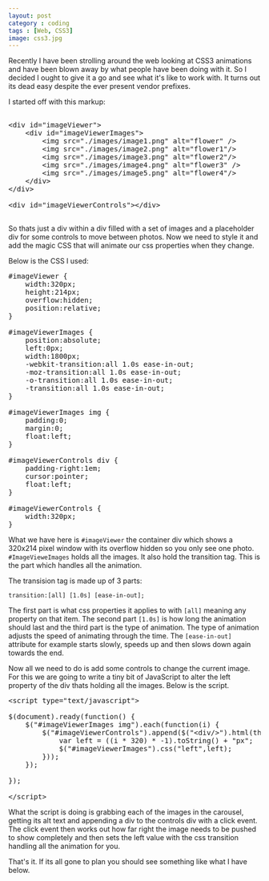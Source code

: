 ```yaml
---
layout: post
category : coding
tags : [Web, CSS3]
image: css3.jpg
---
```


Recently I have been strolling around the web looking at CSS3 animations and have been blown away by what people have been doing with it. So I decided I ought to give it a go and see what it's like to work with. It turns out its dead easy despite the ever present vendor prefixes.

I started off with this markup:

<pre>

&lt;div id="imageViewer"&gt;
	&lt;div id="imageViewerImages"&gt;
		&lt;img src="./images/image1.png" alt="flower" /&gt;
		&lt;img src="./images/image2.png" alt="flower1"/&gt;
		&lt;img src="./images/image3.png" alt="flower2"/&gt;
		&lt;img src="./images/image4.png" alt="flower3" /&gt;
		&lt;img src="./images/image5.png" alt="flower4"/&gt;
	&lt;/div&gt;
&lt;/div&gt;

&lt;div id="imageViewerControls"&gt;&lt;/div&gt;

</pre>

So thats just a div within a div filled with a set of images and a placeholder div for some controls to move between photos. Now we need to style it and add the magic CSS that will animate our css properties when they change. 

Below is the CSS I used:

<pre>
#imageViewer {
	width:320px;
	height:214px;
	overflow:hidden;
	position:relative;
}

#imageViewerImages {
	position:absolute;
	left:0px;
	width:1800px;
	-webkit-transition:all 1.0s ease-in-out;
	-moz-transition:all 1.0s ease-in-out;
	-o-transition:all 1.0s ease-in-out;
	-transition:all 1.0s ease-in-out;
}

#imageViewerImages img {
	padding:0;
	margin:0;
	float:left;
}

#imageViewerControls div {
	padding-right:1em;
	cursor:pointer;
	float:left;
}

#imageViewerControls {
	width:320px;
}
</pre>

What we have here is <code>#imageViewer</code> the container div which shows a 320x214 pixel window with its overflow hidden so you only see one photo. <code>#ImageVieweImages</code> holds all the images. It also hold the transition tag. This is the part which handles all the animation.

The transision tag is made up of 3 parts:

<code>transition:\[all\] \[1.0s\] \[ease-in-out\];</code>

The first part is what css properties it applies to with <code>\[all\]</code> meaning any property on that item. The second part <code>\[1.0s\]</code> is how long the animation should last and the third part is the type of animation. The type of animation adjusts the speed of animating through the time. The <code>\[ease-in-out\]</code> attribute for example starts slowly, speeds up and then slows down again towards the end.

Now all we need to do is add some controls to change the current image. For this we are going to write a tiny bit of JavaScript to alter the left property of the div thats holding all the images. Below is the script.

<pre>
&lt;script type="text/javascript"&gt;

$(document).ready(function() {
	$("#imageViewerImages img").each(function(i) {
		$("#imageViewerControls").append($("&lt;div/&gt;").html(this.alt).click(function() {
			var left = ((i * 320) * -1).toString() + "px";
			$("#imageViewerImages").css("left",left);
		}));
	});

});

&lt;/script&gt;
</pre>

What the script is doing is grabbing each of the images in the carousel, getting its alt text and appending a div to the controls div with a click event. The click event then works out how far right the image needs to be pushed to show completely and then sets the left value with the css transition handling all the animation for you.

That's it. If its all gone to plan you should see something like what I have below. 


